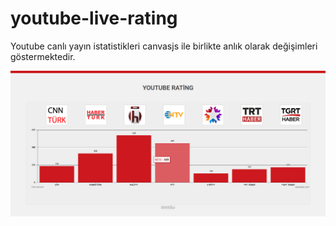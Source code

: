 # youtube-live-rating
Youtube canlı yayın istatistikleri canvasjs ile birlikte anlık olarak değişimleri göstermektedir.

<img src="https://raw.githubusercontent.com/demiroglu/youtube-live-rating/master/screen.png"/>
